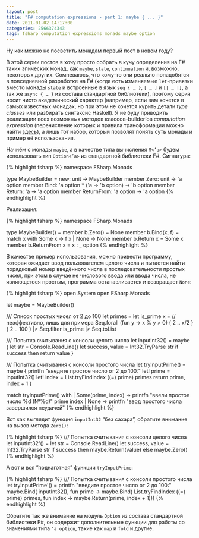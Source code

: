 ```yaml
---
layout: post
title: "F# computation expressions - part 1: maybe { ... }"
date: 2011-01-02 14:17:00
categories: 2566374343
tags: fsharp computation expressions monads maybe option
---
```

Ну как можно не посветить монадам первый пост в новом году?

В этой серии постов я хочу просто собрать в кучу определения на F# таких эпических монад, как `maybe`, `state`, `continuation` и, возможно, некоторых других. Сомневаюсь, что кому-то они реально понадобятся в повседневной разработке на F# (когда есть изменяемые `let`-привязки вместо монады `state` и встроенные в язык `seq { … }`, `[ … ]` и `[| … |]`, а так же `async { … }` из состава стандартной библиотеки), поэтому серия носит чисто академический характер (например, если вам хочется в самых известных монадах, но при этом не хочется курить детали *type classes* или разбирать синтаксис Haskell). Я не буду приводить реализации всех возможных методов классов-builder’ов *computation expression* (перечисление которых и правила трансформации можно найти [здесь](http://msdn.microsoft.com/en-us/library/dd233182.aspx)), а лишь тот набор, который позволят понять суть монады и пример её использования.

Начнём с монады `maybe`, а в качестве типа вычисления `M<’a>` будем использовать тип `Option<’a>` из стандартной библиотеки F#. Сигнатура:

{% highlight fsharp %}
namespace FSharp.Monads

type MaybeBuilder =
  new: unit -> MaybeBuilder
  member Zero: unit -> 'a option
  member Bind: 'a option * ('a -> 'b option) -> 'b option
  member Return: 'a -> 'a option
  member ReturnFrom: 'a option -> 'a option
{% endhighlight %}

Реализация:

{% highlight fsharp %}
namespace FSharp.Monads

type MaybeBuilder() =
  member b.Zero() = None
  member b.Bind(x, f) =
    match x with Some x -> f x
               | None   -> None
  member b.Return x = Some x
  member b.ReturnFrom x = x : _ option
{% endhighlight %}

В качестве пример использования, можно привести программу, которая ожидает ввод пользователем целого числа и пытается найти порядковый номер введённого числа в последовательности простых чисел, при этом в случае не числового ввода или ввода числа, не являющегося простым, программа останавливается и возвращает `None`:

{% highlight fsharp %}
open System
open FSharp.Monads

let maybe = MaybeBuilder()

/// Список простых чисел от 2 до 100
let primes =
  let is_prime x = // неэффективно, лишь для примера
    Seq.forall (fun y -> x % y > 0) { 2 .. x/2 }
  { 2 .. 100 } |> Seq.filter is_prime
               |> Seq.toList

/// Попытка считывания с консоли целого числа
let inputInt32() =
  maybe {
   let str = Console.ReadLine()
   let success, value = Int32.TryParse str
   if success then return value
  }

/// Попытка считывания с консоли простого числа
let tryInputPrime() =
  maybe {
    printfn "введите простое число от 2 до 100:"
    let! prime = inputInt32()
    let! index = List.tryFindIndex ((=) prime) primes
    return prime, index + 1
  }

match tryInputPrime() with
| Some(prime, index) ->
          printfn "ввели простое число %d (№%d)" prime index
| None -> printfn "ввод простого числа завершился неудачей"
{% endhighlight %}

Вот как выглядит функция `inputInt32` “без сахара”, обратите внимание на вызов метода `Zero()`:

{% highlight fsharp %}
/// Попытка считывания с консоли целого числа
let inputInt32'() =
  let str = Console.ReadLine()
  let success, value = Int32.TryParse str
  if success
    then maybe.Return(value)
    else maybe.Zero()
{% endhighlight %}

А вот и вся “поднаготная” функции `tryInputPrime`:

{% highlight fsharp %}
/// Попытка считывания с консоли простого числа
let tryInputPrime'() =
  printfn "введите простое число от 2 до 100:"
  maybe.Bind(
    inputInt32(),
    fun prime ->
      maybe.Bind(
        List.tryFindIndex ((=) prime) primes,
        fun index ->
          maybe.Return(prime, index + 1)))
{% endhighlight %}

Обратите так же внимание на модуль `Option` из состава стандартной библиотеки F#, он содержит дополнительные функции для работы со значениями типа `'a option`, такие как `map` и `fold` и другие.